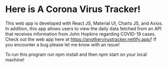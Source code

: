 # Here is A Corona Virus Tracker!
This web app is developed with React JS, Material UI,  Charts JS, and Axios.   In addition, this app allows users to view the daily data fetched from an API that receives information from John Hopkins regarding COVID-19 cases.  Check out the web app here at https://anothervirustracker.netlify.app/!  If you encounter a bug please let me know with an issue!


To run this program run npm install and then npm start on your local machine!

